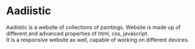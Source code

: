 # Aadiistic
Aadiistic is a website of collections of paintings. Website is made up of different and advanced properties of html, css, javascript.  
It is a responsive website as well, capable of working on different devices.
